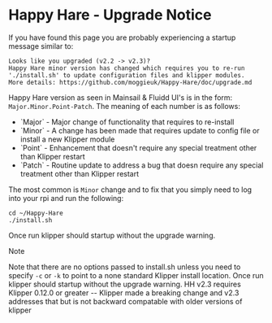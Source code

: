 # Happy Hare - Upgrade Notice
If you have found this page you are probably experiencing a startup message similar to:

```
Looks like you upgraded (v2.2 -> v2.3)?
Happy Hare minor version has changed which requires you to re-run
'./install.sh' to update configuration files and klipper modules.
More details: https://github.com/moggieuk/Happy-Hare/doc/upgrade.md
```

Happy Hare version as seen in Mainsail & Fluidd UI's is in the form: `Major.Minor.Point-Patch`. The meaning of each number is as follows:
<ul>
<li>`Major` - Major change of functionality that requires to re-install
<li>`Minor` - A change has been made that requires update to config file or install a new Klipper module
<li>`Point` - Enhancement that doesn't require any special treatment other than Klipper restart
<li>`Patch` - Routine update to address a bug that doesn require any special treatment other than Klipper restart
</ul>

The most common is `Minor` change and to fix that you simply need to log into your rpi and run the following:

```
cd ~/Happy-Hare
./install.sh
```

Once run klipper should startup without the upgrade warning.

> [!NOTE]  
> Note that there are no options passed to install.sh unless you need to specify `-c` or `-k` to point to a none standard Klipper install location. Once run klipper should startup without the upgrade warning.
> HH v2.3 requires Klipper 0.12.0 or greater -- Klipper made a breaking change and v2.3 addresses that but is not backward compatable with older versions of klipper


